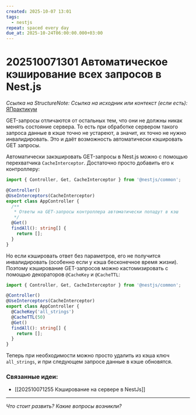 ```yaml
---
created: 2025-10-07 13:01
tags:
  - nestjs
repeat: spaced every day
due_at: 2025-10-24T06:00:00.000+03:00
---
```

# 202510071301 Автоматическое кэширование всех запросов в Nest.js

*Ссылка на StructureNote:*
*Ссылка на исходник или контекст (если есть):* [ЯПрактикум](https://practicum.yandex.ru/trainer/backend-nodejs/lesson/c853ccd2-0bf3-4f5d-9bb9-b319db84e934/task/b04bd35c-bf4e-48f0-9512-98d11fa8c2c8/)

GET-запросы отличаются от остальных тем, что они не должны никак менять состояние сервера. То есть при обработке сервером такого запроса данные в кэше точно не устареют, а значит, их точно не нужно инвалидировать. Это и даёт возможность автоматически кэшировать GET запросы.

Автоматически закэшировать GET-запросы в Nest.js можно с помощью перехватчика `CacheInterceptor`. Достаточно просто добавить его к контроллеру:

```ts
import { Controller, Get, CacheInterceptor } from '@nestjs/common';

@Controller()
@UseInterceptors(CacheInterceptor)
export class AppController {
  /**
   * Ответы на GET-запросы контроллера автоматически попадут в кэш
   */
  @Get()
  findAll(): string[] {
    return [];
  }
}
```

Но если кэшировать ответ без параметров, его не получится инвалидировать (особенно если у кэша бесконечное время жизни). Поэтому кэширование GET-запросов можно кастомизировать с помощью декораторов `@CacheKey` и `@CacheTTL`:

```ts
import { Controller, Get, CacheInterceptor } from '@nestjs/common';

@Controller()
@UseInterceptors(CacheInterceptor)
export class AppController {
  @CacheKey('all_strings')
  @CacheTTL(50)
  @Get()
  findAll(): string[] {
    return [];
  }
}
```

Теперь при необходимости можно просто удалить из кэша ключ `all_strings`, и при следующем запросе данные в кэше обновятся.

### Связанные идеи:

* [[202510071255 Кэширование на сервере в NestJs]]

---

*Что стоит развить? Какие вопросы возникли?*
